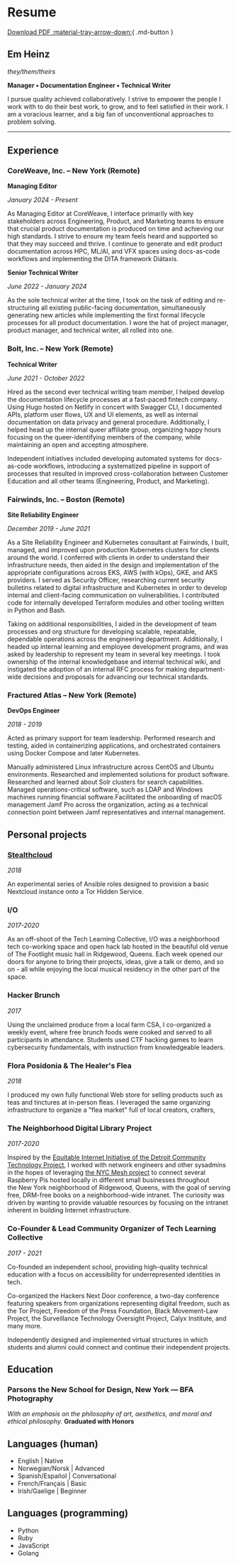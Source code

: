 # Resume
[Download PDF :material-tray-arrow-down:](resume2024.pdf){ .md-button }

## Em Heinz
*they/them/theirs*

**Manager • Documentation Engineer • Technical Writer**

I pursue quality achieved collaboratively. I strive to empower the people I work with to do their best work, to grow, and to feel satisfied in their work. I am a voracious learner, and a big fan of unconventional approaches to problem solving.

***

## Experience

### CoreWeave, Inc. – New York (Remote)

**Managing Editor**

*January 2024 - Present*

As Managing Editor at CoreWeave, I interface primarily with key stakeholders across Engineering, Product, and Marketing teams to ensure that crucial product documentation is produced on time and achieving our high standards. I strive to ensure my team feels heard and supported so that they may succeed and thrive. I continue to generate and edit product documentation across HPC, ML/AI, and VFX spaces using docs-as-code workflows and implementing the DITA framework Diátaxis.

**Senior Technical Writer**

*June 2022 - January 2024*

As the sole technical writer at the time, I took on the task of editing and re-structuring all existing public-facing documentation, simultaneously generating new articles while implementing the first formal lifecycle processes for all product documentation. I wore the hat of project manager, product manager, and technical writer, all rolled into one.

### Bolt, Inc. – New York (Remote)

**Technical Writer**

*June 2021 - October 2022*

Hired as the second ever technical writing team member, I helped develop the documentation lifecycle processes at a fast-paced fintech company. Using Hugo hosted on Netlify in concert with Swagger CLI, I documented APIs, platform user flows, UX and UI elements, as well as internal documentation on data privacy and general procedure. Additionally, I helped head up the internal queer affiliate group, organizing happy hours focusing on the queer-identifying members of the company, while maintaining an open and accepting atmosphere.

Independent initiatives included developing automated systems for docs-as-code workflows, introducing a systematized pipeline in support of processes that resulted in improved cross-collaboration between Customer Education and all other teams (Engineering, Product, and Marketing).

### Fairwinds, Inc. – Boston (Remote)

**Site Reliability Engineer**

*December 2019 - June 2021*

As a Site Reliability Engineer and Kubernetes consultant at Fairwinds, I built, managed, and improved upon production Kubernetes clusters for clients around the world. I conferred with clients in order to understand their infrastructure needs, then aided in the design and implementation of the appropriate configurations across EKS, AWS (with kOps), GKE, and AKS providers. I served as Security Officer, researching current security bulletins related to digital infrastructure and Kubernetes in order to develop internal and client-facing communication on vulnerabilities. I contributed code for internally developed Terraform modules and other tooling written in Python and Bash.

Taking on additional responsibilities, I aided in the development of team processes and org structure for developing scalable, repeatable, dependable operations across the engineering department. Additionally, I headed up internal learning and employee development programs, and was asked by leadership to represent my team in several key meetings. I took ownership of the internal knowledgebase and internal technical wiki, and instigated the adoption of an internal RFC process for making department-wide decisions and proposals for advancing our technical standards.

### Fractured Atlas – New York (Remote)

**DevOps Engineer**

*2018 - 2019*

Acted as primary support for team leadership. Performed research and testing, aided in containerizing applications, and orchestrated containers using Docker Compose and later Kubernetes.

Manually administered Linux infrastructure across CentOS and Ubuntu environments. Researched and implemented solutions for product software. Researched and learned about Solr clusters for search capabilities. Managed operations-critical software, such as LDAP and Windows machines running financial software.Facilitated the onboarding of macOS management Jamf Pro across the organization, acting as a technical connection point between Jamf representatives and internal management.

## Personal projects

### [Stealthcloud](https://github.com/microcosem/stealthcloud)
*2018*

An experimental series of Ansible roles designed to provision a basic Nextcloud instance onto a Tor Hidden Service.

### I/O

*2017-2020*

As an off-shoot of the Tech Learning Collective, I/O was a neighborhood tech co-working space and open hack lab hosted in the beautiful old venue of The Footlight music hall in Ridgewood, Queens. Each week opened our doors for anyone to bring their projects, ideas, give a talk or demo, and so on - all while enjoying the local musical residency in the other part of the space.

### Hacker Brunch

*2017*

Using the unclaimed produce from a local farm CSA, I co-organized a weekly event, where free brunch foods were cooked and served to all participants in attendance. Students used CTF hacking games to learn cybersecurity fundamentals, with instruction from knowledgeable leaders.

### Flora Posidonia & The Healer's Flea

*2018*

I produced my own fully functional Web store for selling products such as teas and tinctures at in-person fleas. I leveraged the same organizing infrastructure to organize a "flea market" full of local creators, crafters, 

### The Neighborhood Digital Library Project

*2017-2020*

Inspired by the [Equitable Internet Initiative of the Detroit Community Technology Project](https://detroitcommunitytech.org/eii), I worked with network engineers and other sysadmins in the hopes of leveraging [the NYC Mesh project](https://www.nycmesh.net/) to connect several Raspberry Pis hosted locally in different small businesses throughout the New York neighborhood of Ridgewood, Queens, with the goal of serving free, DRM-free books on a neighborhood-wide intranet. The curiosity was driven by wanting to provide valuable resources by focusing on the intranet inherent in building Internet infrastructure.

### **Co-Founder & Lead Community Organizer** of **Tech Learning Collective**
*2017 - 2021*

Co-founded an independent school, providing high-quality technical education with a focus on accessibility for underrepresented identities in tech.

Co-organized the Hackers Next Door conference, a two-day conference featuring speakers from organizations representing digital freedom, such as the Tor Project, Freedom of the Press Foundation, Black Movement-Law Project, the Surveillance Technology Oversight Project, Calyx Institute, and many more.

Independently designed and implemented virtual structures in which students and alumni could connect and continue their independent projects.

## Education
### Parsons the New School for Design, New York — BFA Photography

*With an emphasis on the philosophy of art, aesthetics, and moral and ethical philosophy.*
**Graduated with Honors**

## Languages (human)
- English | Native
- Norwegian/Norsk | Advanced
- Spanish/Español | Conversational
- French/Français | Basic
- Irish/Gaelige | Beginner

## Languages (programming)
- Python
- Ruby
- JavaScript
- Golang